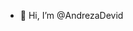 - 👋 Hi, I’m @AndrezaDevid


<!---
AndrezaDevid/AndrezaDevid is a ✨ special ✨ repository because its `README.md` (this file) appears on your GitHub profile.
You can click the Preview link to take a look at your changes.
--->
